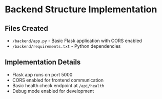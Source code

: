 # Backend Structure Implementation

## Files Created
- `/backend/app.py` - Basic Flask application with CORS enabled
- `/backend/requirements.txt` - Python dependencies

## Implementation Details
- Flask app runs on port 5000
- CORS enabled for frontend communication
- Basic health check endpoint at `/api/health`
- Debug mode enabled for development